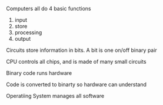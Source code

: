 Computers all do 4 basic functions
 1. input
 2. store
 3. processing
 4. output

 Circuits store information in bits.
 A bit is one on/off binary pair

 CPU controls all chips, and is made of many small circuits 

 Binary code runs hardware

 Code is converted to binarty so hardware can understand

 Operatiing System manages all software
